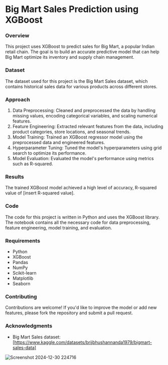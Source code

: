# Big Mart Sales Prediction using XGBoost

### Overview

This project uses XGBoost to predict sales for Big Mart, a popular Indian retail chain. The goal is to build an accurate predictive model that can help Big Mart optimize its inventory and supply chain management.

### Dataset

The dataset used for this project is the Big Mart Sales dataset, which contains historical sales data for various products across different stores.

### Approach

1. Data Preprocessing: Cleaned and preprocessed the data by handling missing values, encoding categorical variables, and scaling numerical features.
2. Feature Engineering: Extracted relevant features from the data, including product categories, store locations, and seasonal trends.
3. Model Training: Trained an XGBoost regressor model using the preprocessed data and engineered features.
4. Hyperparameter Tuning: Tuned the model's hyperparameters using grid search to optimize its performance.
5. Model Evaluation: Evaluated the model's performance using metrics such as R-squared.

### Results

The trained XGBoost model achieved a high level of accuracy, R-squared value of [insert R-squared value].

### Code

The code for this project is written in Python and uses the XGBoost library. The notebook contains all the necessary code for data preprocessing, feature engineering, model training, and evaluation.

### Requirements

- Python 
- XGBoost
- Pandas
- NumPy
- Scikit-learn
- Matplotlib
- Seaborn

### Contributing

Contributions are welcome! If you'd like to improve the model or add new features, please fork the repository and submit a pull request.

### Acknowledgments

- Big Mart Sales dataset: [https://www.kaggle.com/datasets/brijbhushannanda1979/bigmart-sales-data]


![Screenshot 2024-12-30 224716](https://github.com/user-attachments/assets/6eeee40a-08f9-4ae9-b751-165db5d4c8ea)
